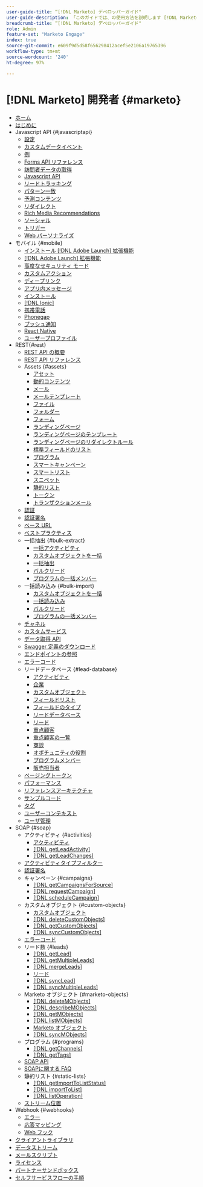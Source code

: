 ```yaml
---
user-guide-title: “[!DNL Marketo] デベロッパーガイド"
user-guide-description: 「このガイドでは、の使用方法を説明します [!DNL Marketo] API について」
breadcrumb-title: “[!DNL Marketo] デベロッパーガイド"
role: Admin
feature-set: "Marketo Engage"
index: true
source-git-commit: e609f9d5d58f656298412acef5e2106a19765396
workflow-type: tm+mt
source-wordcount: '240'
ht-degree: 97%

---
```



# [!DNL Marketo] 開発者  {#marketo}

- [ホーム](home.md)
- [はじめに](getting-started.md)
- Javascript API {#javascriptapi}
   - [設定](javascript-api/configuration.md)
   - [カスタムデータイベント](javascript-api/custom-data-events.md)
   - [例](javascript-api/examples.md)
   - [Forms API リファレンス](javascript-api/forms-api-reference.md)
   - [訪問者データの取得](javascript-api/get-visitor-data.md)
   - [Javascript API](javascript-api/javascript-api.md)
   - [リードトラッキング](javascript-api/lead-tracking.md)
   - [パターン一致](javascript-api/pattern-match.md)
   - [予測コンテンツ](javascript-api/predictive-content.md)
   - [リダイレクト](javascript-api/redirect.md)
   - [Rich Media Recommendations](javascript-api/rich-media-recommendation.md)
   - [ソーシャル](javascript-api/social.md)
   - [トリガー](javascript-api/triggers.md)
   - [Web パーソナライズ](javascript-api/web-personalization.md)
- モバイル {#mobile}
   - [インストール  [!DNL Adobe Launch]  拡張機能](mobile/adobe-launch-extension-installation.md)
   - [[!DNL Adobe Launch] 拡張機能](mobile/adobe-launch-extension.md)
   - [高度なセキュリティ モード](mobile/advanced-security-access-mode.md)
   - [カスタムアクション](mobile/custom-actions.md)
   - [ディープリンク](mobile/enabling-deep-links-in-your-app.md)
   - [アプリ内メッセージ](mobile/in-app-messages.md)
   - [インストール](mobile/installation.md)
   - [[!DNL Ionic]](mobile/ionic.md)
   - [携帯電話](mobile/mobile.md)
   - [Phonegap](mobile/phonegap.md)
   - [プッシュ通知](mobile/push-notifications.md)
   - [React Native](mobile/react-native.md)
   - [ユーザープロファイル](mobile/user-profiles.md)
- REST{#rest}
   - [REST API の概要](rest-api/rest-api.md)
   - [REST API リファレンス](https://developer.adobe.com/marketo-apis/)
   - Assets {#assets}
      - [アセット](rest-api/assets.md)
      - [動的コンテンツ](rest-api/dynamic-content.md)
      - [メール](rest-api/emails.md)
      - [メールテンプレート](rest-api/email-templates.md)
      - [ファイル](rest-api/files.md)
      - [フォルダー](rest-api/folders.md)
      - [フォーム](rest-api/forms.md)
      - [ランディングページ](rest-api/landing-pages.md)
      - [ランディングページのテンプレート](rest-api/landing-page-templates.md)
      - [ランディングページのリダイレクトルール](rest-api/landing-page-redirect-rules.md)
      - [標準フィールドのリスト](rest-api/list-of-standard-fields.md)
      - [プログラム](rest-api/programs.md)
      - [スマートキャンペーン](rest-api/smart-campaigns.md)
      - [スマートリスト](rest-api/smart-lists.md)
      - [スニペット](rest-api/snippets.md)
      - [静的リスト](rest-api/static-lists.md)
      - [トークン](rest-api/tokens.md)
      - [トランザクションメール](rest-api/transactional-email.md)
   - [認証](rest-api/authentication.md)
   - [認証署名](rest-api/authentication-signature.md)
   - [ベース URL](rest-api/base-url.md)
   - [ベストプラクティス](rest-api/marketo-integration-best-practices.md)
   - 一括抽出 {#bulk-extract}
      - [一括アクティビティ](rest-api/bulk-activity-extract.md)
      - [カスタムオブジェクトを一括](rest-api/bulk-custom-object-extract.md)
      - [一括抽出](rest-api/bulk-extract.md)
      - [バルクリード](rest-api/bulk-lead-extract.md)
      - [プログラムの一括メンバー](rest-api/bulk-program-member-extract.md)
   - 一括読み込み {#bulk-import}
      - [カスタムオブジェクトを一括](rest-api/bulk-custom-object-import.md)
      - [一括読み込み](rest-api/bulk-import.md)
      - [バルクリード](rest-api/bulk-lead-import.md)
      - [プログラムの一括メンバー](rest-api/bulk-program-member-import.md)
   - [チャネル](rest-api/channels.md)
   - [カスタムサービス](rest-api/custom-services.md)
   - [データ取得 API](rest-api/data-ingestion.md)
   - [Swagger 定義のダウンロード](rest-api/swagger.md)
   - [エンドポイントの参照](rest-api/endpoint-reference.md)
   - [エラーコード](rest-api/error-codes.md)
   - リードデータベース {#lead-database}
      - [アクティビティ](rest-api/activities.md)
      - [企業](rest-api/companies.md)
      - [カスタムオブジェクト](rest-api/custom-objects.md)
      - [フィールドリスト](rest-api/fields.md)
      - [フィールドのタイプ](rest-api/field-types.md)
      - [リードデータベース](rest-api/lead-database.md)
      - [リード](rest-api/leads.md)
      - [重点顧客](rest-api/named-accounts.md)
      - [重点顧客の一覧](rest-api/named-account-lists.md)
      - [商談](rest-api/opportunities.md)
      - [オポチュニティの役割](rest-api/opportunity-roles.md)
      - [プログラムメンバー](rest-api/program-members.md)
      - [販売担当者](rest-api/sales-persons.md)
   - [ページングトークン](rest-api/paging-tokens.md)
   - [パフォーマンス](rest-api/performance.md)
   - [リファレンスアーキテクチャ](rest-api/reference-architectures.md)
   - [サンプルコード](https://github.com/Marketo/REST-Sample-Code)
   - [タグ](rest-api/tags.md)
   - [ユーザーコンテキスト](rest-api/user-context.md)
   - [ユーザ管理](rest-api/user-management.md)
- SOAP {#soap}
   - アクティビティ {#activities}
      - [アクティビティ](soap-api/activities.md)
      - [[!DNL getLeadActivity]](soap-api/getleadactivity.md)
      - [[!DNL getLeadChanges]](soap-api/getleadchanges.md)
   - [アクティビティタイプフィルター](soap-api/activity-type-filters.md)
   - [認証署名](soap-api/authentication-signature.md)
   - キャンペーン {#campaigns}
      - [[!DNL getCampaignsForSource]](soap-api/getcampaignsforsource.md)
      - [[!DNL requestCampaign]](soap-api/requestcampaign.md)
      - [[!DNL scheduleCampaign]](soap-api/schedulecampaign.md)
   - カスタムオブジェクト {#custom-objects}
      - [カスタムオブジェクト](soap-api/custom-objects.md)
      - [[!DNL deleteCustomObjects]](soap-api/deletecustomobjects.md)
      - [[!DNL getCustomObjects]](soap-api/getcustomobjects.md)
      - [[!DNL syncCustomObjects]](soap-api/synccustomobjects.md)
   - [エラーコード](soap-api/error-codes.md)
   - リード数 {#leads}
      - [[!DNL getLead]](soap-api/getlead.md)
      - [[!DNL getMultipleLeads]](soap-api/getmultipleleads.md)
      - [[!DNL mergeLeads]](soap-api/mergeleads.md)
      - [リード](soap-api/leads.md)
      - [[!DNL syncLead]](soap-api/synclead.md)
      - [[!DNL syncMultipleLeads]](soap-api/syncmultipleleads.md)
   - Marketo オブジェクト {#marketo-objects}
      - [[!DNL deleteMObjects]](soap-api/deletemobjects.md)
      - [[!DNL describeMObjects]](soap-api/describemobject.md)
      - [[!DNL getMObjects]](soap-api/getmobjects.md)
      - [[!DNL listMObjects]](soap-api/listmobjects.md)
      - [Marketo オブジェクト](soap-api/marketo-objects.md)
      - [[!DNL syncMObjects]](soap-api/syncmobjects.md)
   - プログラム {#programs}
      - [[!DNL getChannels]](soap-api/getchannels.md)
      - [[!DNL getTags]](soap-api/gettags.md)
   - [SOAP API](soap-api/soap-api.md)
   - [SOAPに関する FAQ](soap-api/soap-faq.md)
   - 静的リスト {#static-lists}
      - [[!DNL getImportToListStatus]](soap-api/getimporttoliststatus.md)
      - [[!DNL importToList]](soap-api/importtolist.md)
      - [[!DNL listOperation]](soap-api/listoperation.md)
   - [ストリーム位置](soap-api/stream-position.md)
- Webhook {#webhooks}
   - [エラー](webhooks/errors.md)
   - [応答マッピング](webhooks/response-mappings.md)
   - [Web フック](webhooks/webhooks.md)
- [クライアントライブラリ](https://github.com/Marketo/Community-Supported-Client-Libraries)
- [データストリーム](data-streams.md)
- [メールスクリプト](email-scripting.md)
- [ライセンス](api-license.md)
- [パートナーサンドボックス](partner-sandbox.md)
- [セルフサービスフローの手順](self-service-flow-steps.md)
